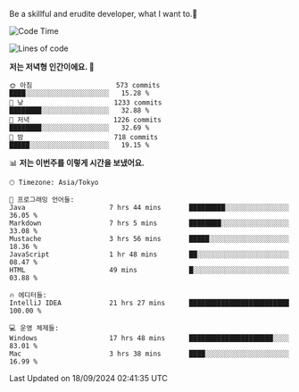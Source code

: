 Be a skillful and erudite developer, what I want to.👶

<!--START_SECTION:waka-->
![Code Time](http://img.shields.io/badge/Code%20Time-1%2C279%20hrs%2043%20mins-blue)

![Lines of code](https://img.shields.io/badge/%EC%A0%80%EB%8A%94%20%EC%97%AC%ED%83%9C%EA%B9%8C%EC%A7%80%20-2.9%20million%20%EC%A4%84%EC%9D%98%20%EC%BD%94%EB%93%9C%EB%A5%BC%20%EC%9E%91%EC%84%B1%ED%96%88%EC%96%B4%EC%9A%94.-blue)

**저는 저녁형 인간이에요. 🦉** 

```text
🌞 아침                     573 commits         ████░░░░░░░░░░░░░░░░░░░░░   15.28 % 
🌆 낮　                     1233 commits        ████████░░░░░░░░░░░░░░░░░   32.88 % 
🌃 저녁                     1226 commits        ████████░░░░░░░░░░░░░░░░░   32.69 % 
🌙 밤　                     718 commits         █████░░░░░░░░░░░░░░░░░░░░   19.15 % 
```


📊 **저는 이번주를 이렇게 시간을 보냈어요.** 

```text
🕑︎ Timezone: Asia/Tokyo

💬 프로그래밍 언어들: 
Java                     7 hrs 44 mins       █████████░░░░░░░░░░░░░░░░   36.05 % 
Markdown                 7 hrs 5 mins        ████████░░░░░░░░░░░░░░░░░   33.08 % 
Mustache                 3 hrs 56 mins       █████░░░░░░░░░░░░░░░░░░░░   18.36 % 
JavaScript               1 hr 48 mins        ██░░░░░░░░░░░░░░░░░░░░░░░   08.47 % 
HTML                     49 mins             █░░░░░░░░░░░░░░░░░░░░░░░░   03.88 % 

🔥 에디터들: 
IntelliJ IDEA            21 hrs 27 mins      █████████████████████████   100.00 % 

💻 운영 체제들: 
Windows                  17 hrs 48 mins      █████████████████████░░░░   83.01 % 
Mac                      3 hrs 38 mins       ████░░░░░░░░░░░░░░░░░░░░░   16.99 % 
```


 Last Updated on 18/09/2024 02:41:35 UTC
<!--END_SECTION:waka-->
